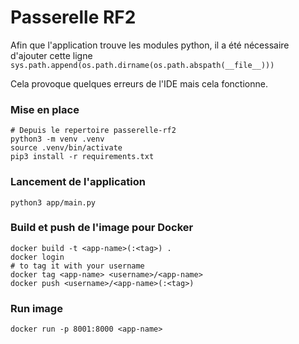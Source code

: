 # Passerelle RF2

Afin que l'application trouve les modules python, il a été nécessaire d'ajouter cette ligne
`sys.path.append(os.path.dirname(os.path.abspath(__file__)))`

Cela provoque quelques erreurs de l'IDE mais cela fonctionne.

### Mise en place
```shell
# Depuis le repertoire passerelle-rf2
python3 -m venv .venv
source .venv/bin/activate
pip3 install -r requirements.txt
```

### Lancement de l'application
```shell
python3 app/main.py
```

### Build et push de l'image pour Docker
```shell
docker build -t <app-name>(:<tag>) .
docker login
# to tag it with your username
docker tag <app-name> <username>/<app-name>
docker push <username>/<app-name>(:<tag>)
```

### Run image
```shell
docker run -p 8001:8000 <app-name>
```
